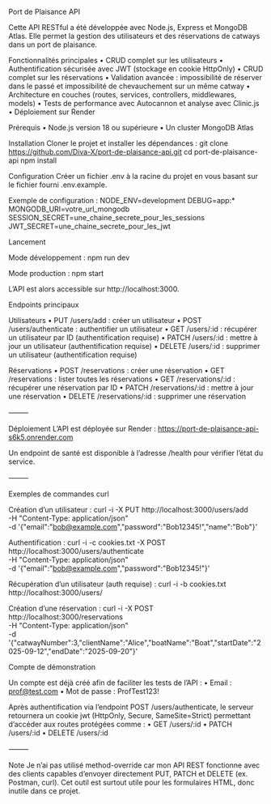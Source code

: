 Port de Plaisance API

Cette API RESTful a été développée avec Node.js, Express et MongoDB Atlas.
Elle permet la gestion des utilisateurs et des réservations de catways dans un port de plaisance.

Fonctionnalités principales
	•	CRUD complet sur les utilisateurs
	•	Authentification sécurisée avec JWT (stockage en cookie HttpOnly)
	•	CRUD complet sur les réservations
	•	Validation avancée : impossibilité de réserver dans le passé et impossibilité de chevauchement sur un même catway
	•	Architecture en couches (routes, services, controllers, middlewares, models)
	•	Tests de performance avec Autocannon et analyse avec Clinic.js
	•	Déploiement sur Render
 
Prérequis
	•	Node.js version 18 ou supérieure
	•	Un cluster MongoDB Atlas

Installation
Cloner le projet et installer les dépendances :
git clone https://github.com/Diva-X/port-de-plaisance-api.git
cd port-de-plaisance-api
npm install

Configuration
Créer un fichier .env à la racine du projet en vous basant sur le fichier fourni .env.example.

Exemple de configuration :
NODE_ENV=development
DEBUG=app:*
MONGODB_URI=votre_url_mongodb
SESSION_SECRET=une_chaine_secrete_pour_les_sessions
JWT_SECRET=une_chaine_secrete_pour_les_jwt

Lancement

Mode développement :
npm run dev

Mode production :
npm start

L’API est alors accessible sur http://localhost:3000.

Endpoints principaux

Utilisateurs
	•	PUT /users/add : créer un utilisateur
	•	POST /users/authenticate : authentifier un utilisateur
	•	GET /users/:id : récupérer un utilisateur par ID (authentification requise)
	•	PATCH /users/:id : mettre à jour un utilisateur (authentification requise)
	•	DELETE /users/:id : supprimer un utilisateur (authentification requise)

Réservations
	•	POST /reservations : créer une réservation
	•	GET /reservations : lister toutes les réservations
	•	GET /reservations/:id : récupérer une réservation par ID
	•	PATCH /reservations/:id : mettre à jour une réservation
	•	DELETE /reservations/:id : supprimer une réservation

⸻

Déploiement
L’API est déployée sur Render :
https://port-de-plaisance-api-s6k5.onrender.com

Un endpoint de santé est disponible à l’adresse /health pour vérifier l’état du service.

⸻

Exemples de commandes curl

Création d’un utilisateur :
curl -i -X PUT http://localhost:3000/users/add \
  -H "Content-Type: application/json" \
  -d '{"email":"bob@example.com","password":"Bob12345!","name":"Bob"}'

  Authentification :
  curl -i -c cookies.txt -X POST http://localhost:3000/users/authenticate \
  -H "Content-Type: application/json" \
  -d '{"email":"bob@example.com","password":"Bob12345!"}'

  Récupération d’un utilisateur (auth requise) :
  curl -i -b cookies.txt http://localhost:3000/users/<ID>

  Création d’une réservation :
curl -i -X POST http://localhost:3000/reservations \
  -H "Content-Type: application/json" \
  -d '{"catwayNumber":3,"clientName":"Alice","boatName":"Boat","startDate":"2025-09-12","endDate":"2025-09-20"}'

  Compte de démonstration

Un compte est déjà créé afin de faciliter les tests de l’API :
	•	Email : prof@test.com
	•	Mot de passe : ProfTest123!

Après authentification via l’endpoint POST /users/authenticate, le serveur retournera un cookie jwt (HttpOnly, Secure, SameSite=Strict) permettant d’accéder aux routes protégées comme :
	•	GET /users/:id
	•	PATCH /users/:id
	•	DELETE /users/:id

⸻

Note
Je n’ai pas utilisé method-override car mon API REST fonctionne avec des clients capables d’envoyer directement PUT, PATCH et DELETE (ex. Postman, curl). Cet outil est surtout utile pour les formulaires HTML, donc inutile dans ce projet.
